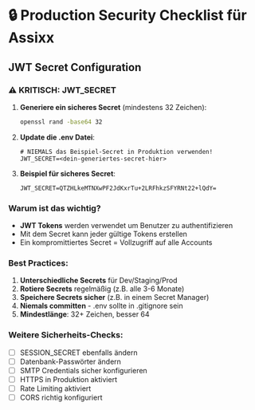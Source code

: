 # 🔒 Production Security Checklist für Assixx

## JWT Secret Configuration

### ⚠️ KRITISCH: JWT_SECRET

1. **Generiere ein sicheres Secret** (mindestens 32 Zeichen):

   ```bash
   openssl rand -base64 32
   ```

2. **Update die .env Datei**:

   ```env
   # NIEMALS das Beispiel-Secret in Produktion verwenden!
   JWT_SECRET=<dein-generiertes-secret-hier>
   ```

3. **Beispiel für sicheres Secret**:
   ```env
   JWT_SECRET=QTZHLkeMTNXwPF2JdKxrTu+2LRFhkzSFYRNt22+lQdY=
   ```

### Warum ist das wichtig?

- **JWT Tokens** werden verwendet um Benutzer zu authentifizieren
- Mit dem Secret kann jeder gültige Tokens erstellen
- Ein kompromittiertes Secret = Vollzugriff auf alle Accounts

### Best Practices:

1. **Unterschiedliche Secrets** für Dev/Staging/Prod
2. **Rotiere Secrets** regelmäßig (z.B. alle 3-6 Monate)
3. **Speichere Secrets sicher** (z.B. in einem Secret Manager)
4. **Niemals committen** - .env sollte in .gitignore sein
5. **Mindestlänge**: 32+ Zeichen, besser 64

### Weitere Sicherheits-Checks:

- [ ] SESSION_SECRET ebenfalls ändern
- [ ] Datenbank-Passwörter ändern
- [ ] SMTP Credentials sicher konfigurieren
- [ ] HTTPS in Produktion aktiviert
- [ ] Rate Limiting aktiviert
- [ ] CORS richtig konfiguriert
